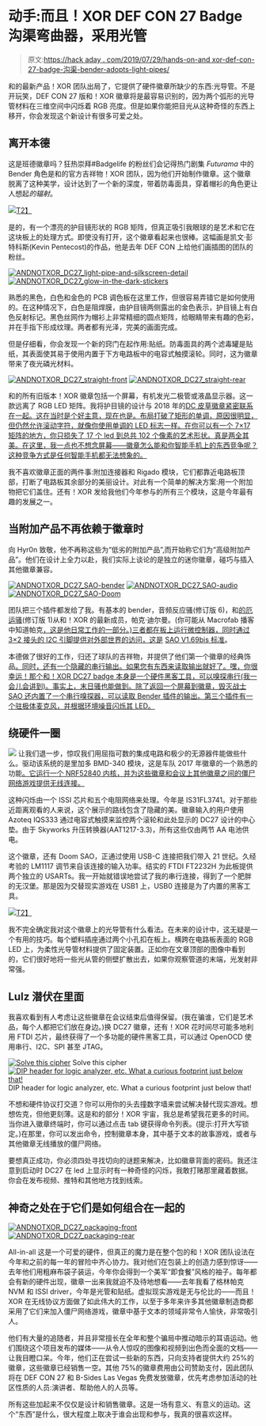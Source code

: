 # 动手:而且！XOR DEF CON 27 Badge 沟渠弯曲器，采用光管

> 原文:[https://hack aday . com/2019/07/29/hands-on-and xor-def-con-27-badge-沟渠-bender-adopts-light-pipes/](https://hackaday.com/2019/07/29/hands-on-andxor-def-con-27-badge-ditches-bender-adopts-light-pipes/)

和的最新产品！XOR 团队出局了，它提供了硬件徽章所缺少的东西:光导管。不是开玩笑，DEF CON 27 版和！XOR 徽章将是最容易识别的，因为两个弧形的光导管材料在三维空间中闪烁着 RGB 亮度。但是如果你能把目光从这种奇怪的东西上移开，你会发现这个新设计有很多可爱之处。

## 离开本德

这是班德徽章吗？狂热崇拜#Badgelife 的粉丝们会记得热门剧集 *Futurama* 中的 Bender 角色是和的官方吉祥物！XOR 团队，因为他们开始制作徽章。这个徽章脱离了这种美学，设计达到了一个新的深度，带着防毒面具，穿着帽衫的角色更让人想起*的辐射*。

[![](../Images/b1f81f264fd4804330dda747badaa064.png)T2】](https://hackaday.com/wp-content/uploads/2019/07/ANDNOTXOR_DC27_whats-in-the-bag.jpg)

是的，有一个漂亮的护目镜形状的 RGB 矩阵，但真正吸引我眼球的是艺术和它在这块板上的处理方式。即使没有打开，这个徽章看起来也很棒。这幅画是凯文·彭特科斯(Kevin Pentecost)的作品，他是去年 DEF CON 上给他们画插图的团队的粉丝。

 [![ANDNOTXOR_DC27_light-pipe-and-silkscreen-detail](../Images/b015f7504b15b524f3f772cdb1d2f24d.png "ANDNOTXOR_DC27_light-pipe-and-silkscreen-detail")](https://hackaday.com/2019/07/29/hands-on-andxor-def-con-27-badge-ditches-bender-adopts-light-pipes/andnotxor_dc27_light-pipe-and-silkscreen-detail-2/)  [![ANDNOTXOR_DC27_glow-in-the-dark-stickers](../Images/b3252c321c0fc088c2390bc3e65c0d29.png "ANDNOTXOR_DC27_glow-in-the-dark-stickers")](https://hackaday.com/2019/07/29/hands-on-andxor-def-con-27-badge-ditches-bender-adopts-light-pipes/andnotxor_dc27_glow-in-the-dark-stickers/) 

熟悉的黑色，白色和金色的 PCB 调色板在这里工作，但很容易弄错它是如何使用的。在这种情况下，白色是阻焊膜，由护目镜两侧露出的金色表示，护目镜上有白色反射标记。黑色丝网作为帽衫上非常精细的圆点矩阵，给眼睛带来有趣的色彩，并在手指下形成纹理。两者都有光泽，完美的画面完成。

但是仔细看，你会发现一个新的窍门在起作用:贴纸。防毒面具的两个滤毒罐是贴纸，其表面使其易于使用内置于下方电路板中的电容式触摸滚轮。同时，这为徽章带来了夜光磷光材料。

 [![ANDNOTXOR_DC27_straight-front](../Images/c0e983d1e21bea26a02866af219717c7.png "ANDNOTXOR_DC27_straight-front")](https://hackaday.com/2019/07/29/hands-on-andxor-def-con-27-badge-ditches-bender-adopts-light-pipes/andnotxor_dc27_straight-front/)  [![ANDNOTXOR_DC27_straight-rear](../Images/be047ca816271da339fdaac7242aebfe.png "ANDNOTXOR_DC27_straight-rear")](https://hackaday.com/2019/07/29/hands-on-andxor-def-con-27-badge-ditches-bender-adopts-light-pipes/andnotxor_dc27_straight-rear/) 

和的所有旧版本！XOR 徽章包括一个屏幕，有机发光二极管或液晶显示器。这一款远离了 RGB LED 矩阵。我将护目镜的设计与 2018 年的[DC 皮草徽章紧密联系在一起。这在当时是个好主意，现在也是。布局打破了矩形的单调，原因很明显，但仍然允许滚动字符，就像你使用单调的 LED 标志一样。在你可以有一个 7×17 矩阵的地方，你只损失了 17 个 led 到总共 102 个像素的艺术形状。真是两全其美。在这里，我一点也不想念屏幕——徽章怎么能和你智能手机上的东西竞争呢？这种竞争方式是任何智能手机都无法想象的。](https://hackaday.com/2018/08/21/all-the-badges-of-def-con-26-vol-2/#dcfurs)

我不喜欢徽章正面的两件事:附加连接器和 Rigado 模块，它们都靠近电路板顶部，打断了电路板其余部分的美丽设计。对此有一个简单的解决方案:用一个附加物把它们盖住。还有！XOR 发给我他们今年参与的所有三个模块，这是今年最有趣的发展之一。

## 当附加产品不再依赖于徽章时

向 Hyr0n 致敬，他不再称这些为“低劣的附加产品”,而开始称它们为“高级附加产品”。他们在设计上全力以赴，我们实际上谈论的是独立的迷你徽章，碰巧与插入其他徽章兼容。

 [![ANDNOTXOR_DC27_SAO-bender](../Images/c289268fc43802f73557dff987dae8c8.png "ANDNOTXOR_DC27_SAO-bender")](https://hackaday.com/2019/07/29/hands-on-andxor-def-con-27-badge-ditches-bender-adopts-light-pipes/andnotxor_dc27_sao-bender/)  [![ANDNOTXOR_DC27_SAO-audio](../Images/3245009a99b8d917ea00077e929ef73f.png "ANDNOTXOR_DC27_SAO-audio")](https://hackaday.com/2019/07/29/hands-on-andxor-def-con-27-badge-ditches-bender-adopts-light-pipes/andnotxor_dc27_sao-audio/)  [![ANDNOTXOR_DC27_SAO-Doom](../Images/4c9e82c51cef0da3ba6453f2f713adf1.png "ANDNOTXOR_DC27_SAO-Doom")](https://hackaday.com/2019/07/29/hands-on-andxor-def-con-27-badge-ditches-bender-adopts-light-pipes/andnotxor_dc27_sao-doom/) 

团队把三个插件都发给了我。有基本的 bender，音频反应骚(修订版 6)，和[的厄运骚](https://hackaday.io/project/164346-andxor-dc27-badge/log/165849-dc27-doom-sao-hurt-me-plenty)(修订版 1)从和！XOR 的最新成员，帕克·迪尔曼。(你可能从 Macrofab 播客中知道帕克[，这是他日常工作的一部分。)三者都在板上运行微控制器，同时通过 3×2 接头的 I2C 引脚提供对外部世界的访问，这是](https://macrofab.com/blog/podcast/) [SAO V1.69bis 标准](https://hackaday.io/project/52950-shitty-add-ons/log/159806-introducing-the-shitty-add-on-v169bis-standard)。

本德做了很好的工作，归还了球队的吉祥物，并提供了他们第一个徽章的经典饰品[。同时，还有一个隐藏的串行输出。如果您有东西来读取输出就好了。嘿，你很幸运！那个和！XOR DC27 badge 本身是一个硬件黑客工具，可以嗅探串行(我一会儿会讲到)。事实上，末日骚也能做到。除了返回一个屏幕到徽章，毁灭战士 SAO 还内置了一个串行嗅探器，可以读取 Bender 插件的输出。第三个插件有一个驻极体麦克风，并根据环境噪音闪烁其 LED。](https://hackaday.com/2016/07/25/hands-on-the-andxor-unofficial-def-con-badge/)

## 绕硬件一圈

[![](../Images/ed8f9fd4c09bfaad753d75d1ae1f6681.png)](https://hackaday.com/wp-content/uploads/2019/07/ANDNOTXOR_DC27_oddly-satisfying-trace-routing.jpg) 让我们退一步，惊叹我们用屈指可数的集成电路和极少的无源器件能做些什么。驱动该系统的是里加多 BMD-340 模块，这是车队 2017 年徽章的一个熟悉的功能[。它运行一个 NRF52840 内核，并为这些徽章和会议上其他徽章之间的僵尸网络游戏提供无线连接。](https://hackaday.com/2017/07/12/hands-on-new-andxor-unofficial-def-con-badge/)

这种闪烁由一个 ISSI 芯片和五个电阻网络来处理。今年是 IS31FL3741。对于那些近距离观看的人来说，这个展示的路线包含了隐藏的美。徽章输入的用户使用 Azoteq IQS333 通过电容式触摸来监控两个滚轮和此处显示的 DC27 设计的中心垫。由于 Skyworks 升压转换器(AAT1217-3.3)，所有这些仅由两节 AA 电池供电。

这个徽章，还有 Doom SAO，正通过使用 USB-C 连接把我们带入 21 世纪。久经考验的 LM1117 调节来自该连接的输入功率。结实的 FTDI FT2232H 为此板提供两个独立的 USARTs。我一开始就错误地尝试了我的串行连接，得到了一个肥胖的无汉堡。那是因为交替现实游戏在 USB1 上，USB0 连接是为了内置的黑客工具。

[![](../Images/ea54857b825e538b2d6d4843003104a7.png)T2】](https://hackaday.com/wp-content/uploads/2019/07/ANDNOTXOR_DC27_light-pipe-receptacle.jpg)

我不完全确定我对这个徽章上的光导管有什么看法。在未来的设计中，这无疑是一个有用的技巧。每个塑料插座通过两个小孔扣在板上。横跨在电路板表面的 RGB LED 上，为柔性光导管材料提供了固定装置。正如你在文章顶部的图像中看到的，它们很好地将一些光从管的侧壁扩散出去，如果你观察管道的末端，光发射非常强。

## Lulz 潜伏在里面

我喜欢看到有人考虑让这些徽章在会议结束后值得保留。(我在骗谁，它们是艺术品，每个人都把它们放在身边。)换 DC27 徽章，还有！XOR 花时间尽可能多地利用 FTDI 芯片，最终获得了一个多功能的硬件黑客工具，可以通过 OpenOCD 使用串行、I2C、SPI 甚至 JTAG。

 [![Solve this cipher](../Images/4975f7e8096c04bd7111d9507c90c82f.png "ANDNOTXOR_DC27_rear-cypher")](https://hackaday.com/2019/07/29/hands-on-andxor-def-con-27-badge-ditches-bender-adopts-light-pipes/andnotxor_dc27_rear-cypher/) Solve this cipher [![DIP header for logic analyzer, etc. What a curious footprint just below that!](../Images/1dccfe7334e0fac48570930f28344e09.png "ANDNOTXOR_DC27_rear-header")](https://hackaday.com/2019/07/29/hands-on-andxor-def-con-27-badge-ditches-bender-adopts-light-pipes/andnotxor_dc27_rear-header/) DIP header for logic analyzer, etc. What a curious footprint just below that!

不想和硬件协议打交道？你可以用你的头去撞数字墙来尝试解决替代现实游戏。想想佐克，但他更刻薄。这是和的部分！XOR 宇宙，我总是希望我花更多的时间。当你进入徽章终端时，你可以通过点击 tab 键获得命令列表。(提示:打开大写锁定。)在那里，你可以发出命令，控制徽章本身，其中基于文本的故事游戏，或者与其他徽章无线播放的僵尸网络。

要想真正成功，你必须四处寻找切向的谜题来解决，比如徽章背面的密码。我还注意到启动时 DC27 在 led 上显示时有一种奇怪的闪烁，我敢打赌那里藏着数据。你会在发布视频、推特和其他地方找到线索。

## 神奇之处在于它们是如何组合在一起的

 [![ANDNOTXOR_DC27_packaging-front](../Images/56f77c526858208c5c52ba45933b5004.png "ANDNOTXOR_DC27_packaging-front")](https://hackaday.com/2019/07/29/hands-on-andxor-def-con-27-badge-ditches-bender-adopts-light-pipes/andnotxor_dc27_packaging-front/)  [![ANDNOTXOR_DC27_packaging-rear](../Images/20a21d958511943d272d494747b8fb84.png "ANDNOTXOR_DC27_packaging-rear")](https://hackaday.com/2019/07/29/hands-on-andxor-def-con-27-badge-ditches-bender-adopts-light-pipes/andnotxor_dc27_packaging-rear/) 

All-in-all 这是一个可爱的硬件，但真正的魔力是在整个包的和！XOR 团队设法在今年和之前的每一年的冒险中齐心协力。我对他们在包装上的创造力感到惊讶——去年他们用粗麻布袋子装运，今年你会得到一个美军“即食餐”风格的袖子。每年都会有新的硬件出现，徽章一出来我就迫不及待地想看——去年我看了格林帕克 NVM 和 ISSI driver，今年是光管和贴纸。虚拟现实游戏是无与伦比的——而且！XOR 在无线协议方面做了如此伟大的工作，以至于多年来许多其他徽章制造商都采用了它们来加入僵尸网络游戏，徽章中基于文本的领域非常令人愉快，非常吸引人。

他们有大量的追随者，并且非常擅长在全年和整个骗局中推动暗示的耳语运动。他们围绕这个项目发布的媒体——从令人惊叹的图像和视频到出色而全面的文档——让我目瞪口呆。今年，他们正在尝试一些新的东西，只向支持者提供大约 25%的徽章，这些徽章已经销售一空。其他 75%的徽章费用由公司赞助支付，因此团队将在 DEF CON 27 和 B-Sides Las Vegas 免费发放徽章，优先考虑参加活动的社区性质的人员:演讲者、帮助他人的人员等。

所有这些加起来不仅仅是设计和销售徽章。这是一场有意义、有意义的运动。这个“东西”是什么，很大程度上取决于谁会出现和参与，我真的很喜欢这样。